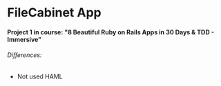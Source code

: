 # FileCabinet App

#### Project 1 in course: "8 Beautiful Ruby on Rails Apps in 30 Days & TDD - Immersive"

###### Differences:

* Not used HAML